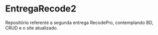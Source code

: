 # EntregaRecode2
Repositório referente a segunda entrega RecodePro, contemplando BD, CRUD e o site atualizado.
